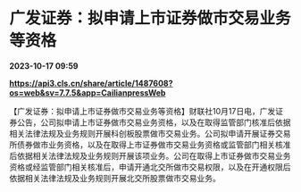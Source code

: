 # 广发证券：拟申请上市证券做市交易业务等资格

**2023-10-17 09:59**

**https://api3.cls.cn/share/article/1487608?os=web&sv=7.7.5&app=CailianpressWeb**

【广发证券：拟申请上市证券做市交易业务等资格】财联社10月17日电，广发证券公告，公司拟申请上市证券做市交易业务资格，以及在取得监管部门核准后依据相关法律法规及业务规则开展科创板股票做市交易业务。公司拟申请开展证券交易所债券做市业务资格，以及在取得上市证券做市交易业务资格或监管部门相关核准后依据相关法律法规及业务规则开展该项业务。公司在取得上市证券做市交易业务资格或经监管部门相关核准后，申请开通北交所做市交易权限，以及在开通权限后依据相关法律法规及业务规则开展北交所股票做市交易业务。